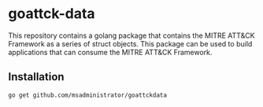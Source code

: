# goattck-data

This repository contains a golang package that contains the MITRE ATT&CK Framework as a series of struct objects. This package can be used to build applications that can consume the MITRE ATT&CK Framework.

## Installation

```bash
go get github.com/msadministrator/goattckdata
```
